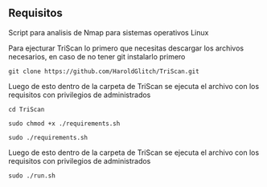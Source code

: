 ## Requisitos
Script para analisis de Nmap para sistemas operativos Linux

Para ejecturar TriScan lo primero que necesitas descargar los archivos necesarios, en caso de no tener git instalarlo primero
```
git clone https://github.com/HaroldGlitch/TriScan.git
```

Luego de esto dentro de la carpeta de TriScan se ejecuta el archivo con los requisitos con privilegios de administrados
```
cd TriScan
```
```
sudo chmod +x ./requirements.sh
```
```
sudo ./requirements.sh
```

Luego de esto dentro de la carpeta de TriScan se ejecuta el archivo con los requisitos con privilegios de administrados

```
sudo ./run.sh
```

